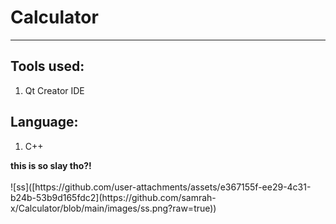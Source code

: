 <align-left>
  <h1>Calculator</h1>
<hr>
<h2>Tools used:</h2>
<ol>
    <li>Qt Creator IDE</li>
</ol>
<h2>Language:</h2>
<ol>
    <li>C++</li>
</ol>
<b>this is so slay tho?!</b>
  <br> <br>
 ![ss]([https://github.com/user-attachments/assets/e367155f-ee29-4c31-b24b-53b9d165fdc2](https://github.com/samrah-x/Calculator/blob/main/images/ss.png?raw=true))


</align-left>
